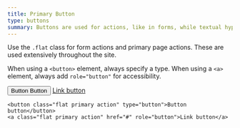 ```yaml
---
title: Primary Button
type: buttons
summary: Buttons are used for actions, like in forms, while textual hyperlinks are used for destinations, or moving from one page to another.
---
```


Use the `.flat` class for form actions and primary page actions. These are used extensively throughout the site.

When using a `<button>` element, always specify a type. When using a `<a>` element, always add `role="button"` for accessibility.

<button class="flat primary action" type="button">Button Button</button>
<a class="btn" href="#" role="button">Link button</a>

```
<button class="flat primary action" type="button">Button button</button>
<a class="flat primary action" href="#" role="button">Link button</a>
```
